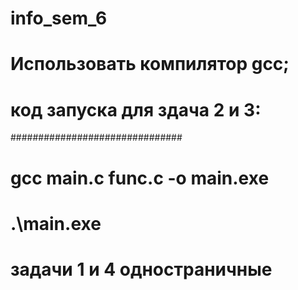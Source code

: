 # info_sem_6
# Использовать компилятор gcc;
# код запуска для здача 2 и 3:
###############################
# gcc main.c func.c -o main.exe
# .\main.exe
# задачи 1 и 4 одностраничные 
